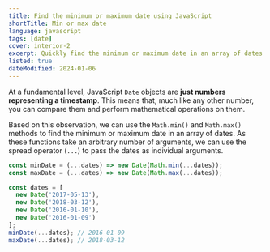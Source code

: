 ```yaml
---
title: Find the minimum or maximum date using JavaScript
shortTitle: Min or max date
language: javascript
tags: [date]
cover: interior-2
excerpt: Quickly find the minimum or maximum date in an array of dates.
listed: true
dateModified: 2024-01-06
---
```


At a fundamental level, JavaScript `Date` objects are **just numbers representing a timestamp**. This means that, much like any other number, you can compare them and perform mathematical operations on them.

Based on this observation, we can use the `Math.min()` and `Math.max()` methods to find the minimum or maximum date in an array of dates. As these functions take an arbitrary number of arguments, we can use the spread operator (`...`) to pass the dates as individual arguments.

```js
const minDate = (...dates) => new Date(Math.min(...dates));
const maxDate = (...dates) => new Date(Math.max(...dates));

const dates = [
  new Date('2017-05-13'),
  new Date('2018-03-12'),
  new Date('2016-01-10'),
  new Date('2016-01-09')
];
minDate(...dates); // 2016-01-09
maxDate(...dates); // 2018-03-12
```
